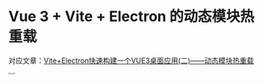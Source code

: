 # Vue 3 + Vite + Electron 的动态模块热重载

对应文章：[Vite+Electron快速构建一个VUE3桌面应用(二)——动态模块热重载](https://github.com/Kuari/Blog/issues/53)



<img src="../../../assets/wx_qr.png" alt="公众号" style="zoom:23%;" />
